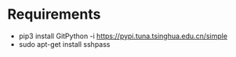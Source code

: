 # Requirements
+ pip3 install GitPython -i https://pypi.tuna.tsinghua.edu.cn/simple
+ sudo apt-get install sshpass